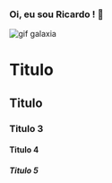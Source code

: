 ### Oi, eu sou Ricardo ! :floppy_disk:

![gif galaxia](https://pixabay.com/gifs/galaxy-universe-cosmos-sky-3468/)


# Titulo
## Titulo
### Titulo 3
#### Titulo 4
##### Titulo 5